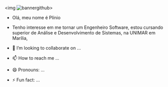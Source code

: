 <img ![bannergithub](https://github.com/user-attachments/assets/8254ed29-3dde-4296-8703-a8a959fef7fd)>


- Olá, meu nome é Plínio

- Tenho interesse em me tornar um Engenheiro Software, estou cursando superior de Análise e Desenvolvimento de Sistemas, na UNIMAR em Marília,
- 💞️ I’m looking to collaborate on ...
- 📫 How to reach me ...
- 😄 Pronouns: ...
- ⚡ Fun fact: ...

<!---
pllniw/pllniw is a ✨ special ✨ repository because its `README.md` (this file) appears on your GitHub profile.
You can click the Preview link to take a look at your changes.
--->
